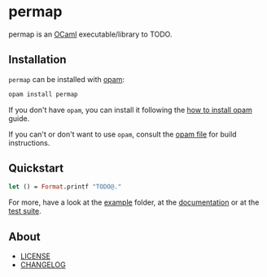 # permap

permap is an [OCaml] executable/library to TODO.

## Installation

`permap` can be installed with [opam]:

```sh
opam install permap
```

If you don't have `opam`, you can install it following the [how to install opam] guide.

If you can't or don't want to use `opam`, consult the [opam file] for build instructions.

## Quickstart

```ocaml
let () = Format.printf "TODO@."
```

For more, have a look at the [example] folder, at the [documentation] or at the [test suite].

## About

- [LICENSE]
- [CHANGELOG]

[CHANGELOG]: ./CHANGES.md
[example]: ./example/
[LICENSE]: ./LICENSE.md
[opam file]: ./permap.opam
[test suite]: ./test/

[documentation]: TODO
[how to install opam]: https://opam.ocaml.org/doc/Install.html
[OCaml]: https://ocaml.org
[opam]: https://opam.ocaml.org/
[permap]: TODO
